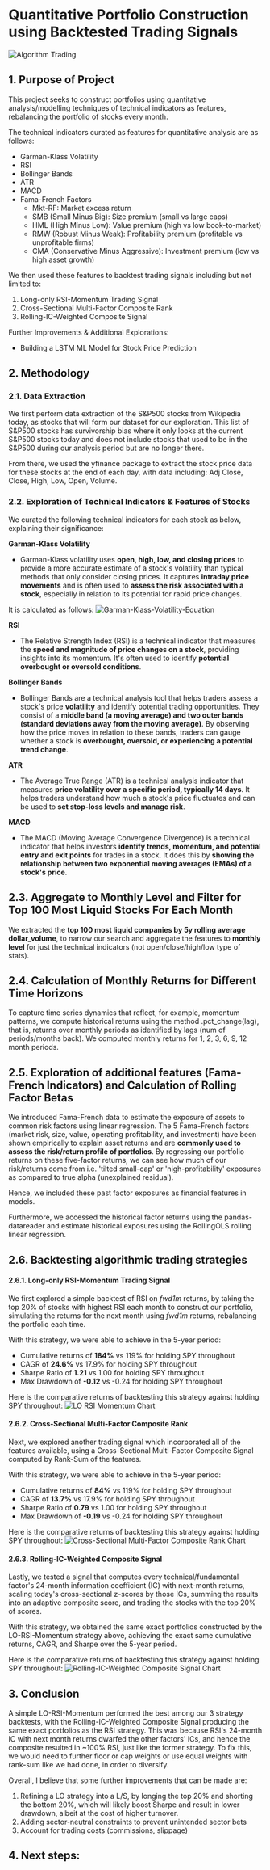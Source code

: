 # Quantitative Portfolio Construction using Backtested Trading Signals

![Algorithm Trading](https://media.licdn.com/dms/image/v2/C4E12AQE_IuRbyuRDNA/article-cover_image-shrink_720_1280/article-cover_image-shrink_720_1280/0/1520237131460?e=1752710400&v=beta&t=_Kjps9mYIKHvw6WJQcfOxVJtyLVhGoxmkJpWdXRgj4I)
## 1. Purpose of Project

This project seeks to construct portfolios using quantitative analysis/modelling techniques of technical indicators as features, rebalancing the portfolio of stocks every month.

The technical indicators curated as features for quantitative analysis are as follows:
- Garman-Klass Volatility
- RSI
- Bollinger Bands
- ATR
- MACD
- Fama-French Factors
  - Mkt-RF: Market excess return
  - SMB (Small Minus Big): Size premium (small vs large caps)
  - HML (High Minus Low): Value premium (high vs low book-to-market)
  - RMW (Robust Minus Weak): Profitability premium (profitable vs unprofitable firms)
  - CMA (Conservative Minus Aggressive): Investment premium (low vs high asset growth)

We then used these features to backtest trading signals including but not limited to:
1. Long-only RSI-Momentum Trading Signal
2. Cross-Sectional Multi-Factor Composite Rank
3. Rolling-IC-Weighted Composite Signal

Further Improvements & Additional Explorations:
- Building a LSTM ML Model for Stock Price Prediction

## 2. Methodology

### 2.1. Data Extraction
We first perform data extraction of the S&P500 stocks from Wikipedia today, as stocks that will form our dataset for our exploration. This list of S&P500 stocks has survivorship bias where it only looks at the current S&P500 stocks today and does not include stocks that used to be in the S&P500 during our analysis period but are no longer there.

From there, we used the yfinance package to extract the stock price data for these stocks at the end of each day, with data including: Adj Close, Close, High, Low, Open, Volume.

### 2.2. Exploration of Technical Indicators & Features of Stocks
We curated the following technical indicators for each stock as below, explaining their significance:

**Garman-Klass Volatility**
- Garman-Klass volatility uses **open, high, low, and closing prices** to provide a more accurate estimate of a stock's volatility than typical methods that only consider closing prices. It captures **intraday price movements** and is often used to **assess the risk associated with a stock**, especially in relation to its potential for rapid price changes.

It is calculated as follows:
![Garman-Klass-Volatility-Equation](img/Garman-Klass-Volatility-Equation.png)

**RSI**
- The Relative Strength Index (RSI) is a technical indicator that measures the **speed and magnitude of price changes on a stock**, providing insights into its momentum. It's often used to identify **potential overbought or oversold conditions**.

**Bollinger Bands**
- Bollinger Bands are a technical analysis tool that helps traders assess a stock's price **volatility** and identify potential trading opportunities. They consist of a **middle band (a moving average) and two outer bands (standard deviations away from the moving average)**. By observing how the price moves in relation to these bands, traders can gauge whether a stock is **overbought, oversold, or experiencing a potential trend change**.

**ATR**
- The Average True Range (ATR) is a technical analysis indicator that measures **price volatility over a specific period, typically 14 days**. It helps traders understand how much a stock's price fluctuates and can be used to **set stop-loss levels and manage risk**. 

**MACD**
- The MACD (Moving Average Convergence Divergence) is a technical indicator that helps investors **identify trends, momentum, and potential entry and exit points** for trades in a stock. It does this by **showing the relationship between two exponential moving averages (EMAs) of a stock's price**. 

## 2.3. Aggregate to Monthly Level and Filter for Top 100 Most Liquid Stocks For Each Month
We extracted the **top 100 most liquid companies by 5y rolling average dollar_volume**, to narrow our search and aggregate the features to **monthly level** for just the technical indicators (not open/close/high/low type of stats).

## 2.4. Calculation of Monthly Returns for Different Time Horizons
To capture time series dynamics that reflect, for example, momentum patterns, we compute historical returns using the method .pct_change(lag), that is, returns over monthly periods as identified by lags (num of periods/months back). We computed monthly returns for 1, 2, 3, 6, 9, 12 month periods.

## 2.5. Exploration of additional features (Fama-French Indicators) and Calculation of Rolling Factor Betas
We introduced Fama-French data to estimate the exposure of assets to common risk factors using linear regression. The 5 Fama-French factors (market risk, size, value, operating profitability, and investment) have been shown empirically to explain asset returns and are **commonly used to assess the risk/return profile of portfolios**. 
By regressing our portfolio returns on these five-factor returns, we can see how much of our risk/returns come from i.e. 'tilted small-cap' or 'high-profitability' exposures as compared to true alpha (unexplained residual).

Hence, we included these past factor exposures as financial features in models.

Furthermore, we accessed the historical factor returns using the pandas-datareader and estimate historical exposures using the RollingOLS rolling linear regression.

## 2.6. Backtesting algorithmic trading strategies

#### 2.6.1. Long-only RSI-Momentum Trading Signal
We first explored a simple backtest of RSI on *fwd1m* returns, by taking the top 20% of stocks with highest RSI each month to construct our portfolio, simulating the returns for the next month using *fwd1m* returns, rebalancing the portfolio each time.

With this strategy, we were able to achieve in the 5-year period:
- Cumulative returns of **184%** vs 119% for holding SPY throughout
- CAGR of **24.6%** vs  17.9% for holding SPY throughout
- Sharpe Ratio of **1.21** vs 1.00 for holding SPY throughout
- Max Drawdown of **-0.12** vs -0.24 for holding SPY throughout

Here is the comparative returns of backtesting this strategy against holding SPY throughout:
![LO RSI Momentum Chart](img/LO-RSI-Momentum%20Trading%20Signal-Chart.jpg)

#### 2.6.2. Cross-Sectional Multi-Factor Composite Rank
Next, we explored another trading signal which incorporated all of the features available, using a Cross-Sectional Multi-Factor Composite Signal computed by Rank-Sum of the features. 

With this strategy, we were able to achieve in the 5-year period:
- Cumulative returns of **84%** vs 119% for holding SPY throughout
- CAGR of **13.7%** vs  17.9% for holding SPY throughout
- Sharpe Ratio of **0.79** vs 1.00 for holding SPY throughout
- Max Drawdown of **-0.19** vs -0.24 for holding SPY throughout

Here is the comparative returns of backtesting this strategy against holding SPY throughout:
![Cross-Sectional Multi-Factor Composite Rank Chart](img/Cross-Sectional-Multi-Factor-Composite-Rank-Chart.png)

#### 2.6.3. Rolling-IC-Weighted Composite Signal
Lastly, we tested a signal that computes every technical/fundamental factor's 24-month information coefficient (IC) with next-month returns, scaling today's cross-sectional z-scores by those ICs, summing the results into an adaptive composite score, and trading the stocks with the top 20% of scores.

With this strategy, we obtained the same exact portfolios constructed by the LO-RSI-Momentum strategy above, achieving the exact same cumulative returns, CAGR, and Sharpe over the 5-year period.

Here is the comparative returns of backtesting this strategy against holding SPY throughout:
![Rolling-IC-Weighted Composite Signal Chart](img/Rolling-IC-Weighted-Composite-Signal-Chart.jpg)

## 3. Conclusion
A simple LO-RSI-Momentum performed the best among our 3 strategy backtests, with the Rolling-IC-Weighted Composite Signal producing the same exact portfolios as the RSI strategy. This was because RSI's 24-month IC with next month returns dwarfed the other factors' ICs, and hence the composite resulted in ~100% RSI, just like the former strategy. To fix this, we would need to further floor or cap weights or use equal weights with rank-sum like we had done, in order to diversify.

Overall, I believe that some further improvements that can be made are:
1. Refining a LO strategy into a L/S, by longing the top 20% and shorting the bottom 20%, which will likely boost Sharpe and result in lower drawdown, albeit at the cost of higher turnover.
2. Adding sector-neutral constraints to prevent unintended sector bets
3. Account for trading costs (commissions, slippage)

## 4. Next steps: 
